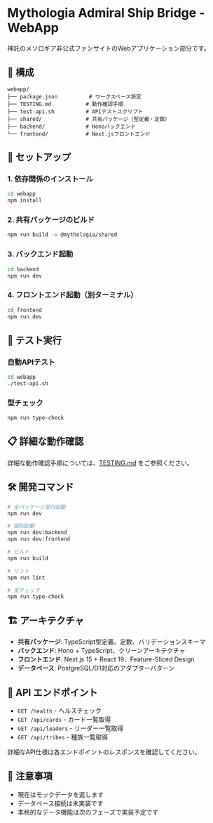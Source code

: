 # Mythologia Admiral Ship Bridge - WebApp

神託のメソロギア非公式ファンサイトのWebアプリケーション部分です。

## 📁 構成

```
webapp/
├── package.json          # ワークスペース設定
├── TESTING.md           # 動作確認手順
├── test-api.sh          # APIテストスクリプト
├── shared/              # 共有パッケージ（型定義・定数）
├── backend/             # Honoバックエンド
└── frontend/            # Next.jsフロントエンド
```

## 🚀 セットアップ

### 1. 依存関係のインストール

```bash
cd webapp
npm install
```

### 2. 共有パッケージのビルド

```bash
npm run build -w @mythologia/shared
```

### 3. バックエンド起動

```bash
cd backend
npm run dev
```

### 4. フロントエンド起動（別ターミナル）

```bash
cd frontend
npm run dev
```

## 🧪 テスト実行

### 自動APIテスト

```bash
cd webapp
./test-api.sh
```

### 型チェック

```bash
npm run type-check
```

## 📋 詳細な動作確認

詳細な動作確認手順については、[TESTING.md](./TESTING.md) をご参照ください。

## 🛠️ 開発コマンド

```bash
# 全パッケージ並行起動
npm run dev

# 個別起動
npm run dev:backend
npm run dev:frontend

# ビルド
npm run build

# リント
npm run lint

# 型チェック
npm run type-check
```

## 🏗️ アーキテクチャ

- **共有パッケージ**: TypeScript型定義、定数、バリデーションスキーマ
- **バックエンド**: Hono + TypeScript、クリーンアーキテクチャ
- **フロントエンド**: Next.js 15 + React 19、Feature-Sliced Design
- **データベース**: PostgreSQL/D1対応のアダプターパターン

## 🔗 API エンドポイント

- `GET /health` - ヘルスチェック
- `GET /api/cards` - カード一覧取得
- `GET /api/leaders` - リーダー一覧取得
- `GET /api/tribes` - 種族一覧取得

詳細なAPI仕様は各エンドポイントのレスポンスを確認してください。

## 📝 注意事項

- 現在はモックデータを返します
- データベース接続は未実装です
- 本格的なデータ機能は次のフェーズで実装予定です